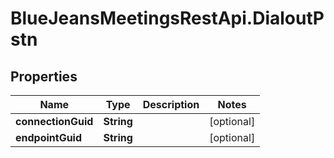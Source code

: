# BlueJeansMeetingsRestApi.DialoutPstn

## Properties
Name | Type | Description | Notes
------------ | ------------- | ------------- | -------------
**connectionGuid** | **String** |  | [optional] 
**endpointGuid** | **String** |  | [optional] 


